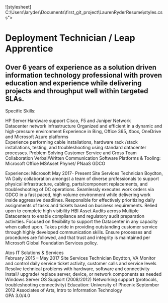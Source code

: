 <!DOCTYPE html>
<html>
<head>
<Title> Lauren Ryder </Title>
![stylesheet] C:\Users\laryder\Documents\first_git_project\LaurenRyderResume\styles.css">
</head>

<h1> Deployment Technician / Leap Apprentice </h1>
<h2>Over 6 years of experience as a solution driven information technology professional with proven education and experience while delivering projects and throughput well within targeted SLAs.</h2>

</html>

Specific Skills:

HP Server Hardware support
Cisco, F5 and Juniper Network   
Datacenter network infrastructure
Organized and efficient in a dynamic and high-pressure environment
Experience in Bing, Office 365, Xbox, OneDrive and Microsoft Azure platforms                        
Experience performing cable installations, hardware rack /stack installations, testing, and troubleshooting using standard datacenter processes.
Problem Solving
Customer Service and Cross Team Collaboration
Verbal/Written Communication
Software Platforms & Tooling:
Microsoft Office
MSAsset
Phynet/ PNaaS
GDCO  

Experience:
Microsoft                                                                                                                                                     May 2017- Present
Site Services Technician                                                                                                                                      Boydton, VA
Daily collaboration amongst a team of diverse professionals to support physical infrastructure, cabling, parts/component replacements, and troubleshooting of DC operations.
Seamlessly executes work orders via GDCO in a fast paced, high volume environment while delivering work inside aggressive deadlines.
Responsible for effectively prioritizing daily assignments of tasks and tickets based on business requirements.
Relied upon to complete high visibility HBI Asset Audits across Multiple Datacenters to enable compliance and regulatory audit preparation activities.
Focused on flexibility to support the Datacenter in any capacity when called upon.
Takes pride in providing outstanding customer service through highly developed communication skills.
Ensure processes and procedures are followed, and that trust and integrity is maintained per Microsoft Global Foundation Services policy.

Atos IT Solutions & Services                  
February 2015 – May 2017
Site Services Technician                                                                                                                                      Boydton, VA
Monitor and control daily service ticket activity, customer calls and service levels
Resolve technical problems with hardware, software and connectivity
Install/ upgrade/ replace server, device, or network components as needed
Windows Server OS Support (2008/2012)
Networking support (protocols, troubleshooting connectivity)
Education:
University of Phoenix                                                                                                                       September 2012
Associates of Arts, Intro to Information Technology  
GPA 3.0/4.0  
